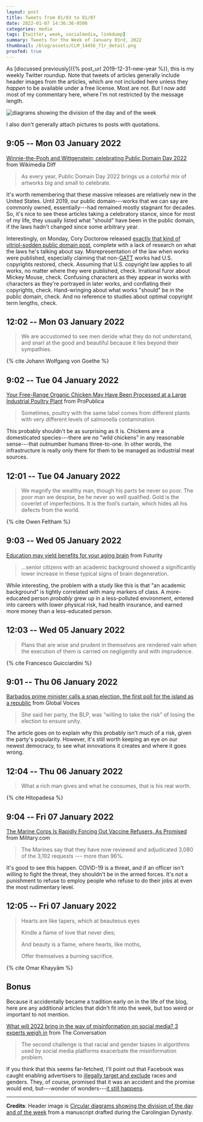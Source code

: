 ```yaml
---
layout: post
title: Tweets from 01/03 to 01/07
date: 2022-01-07 14:36:36-0500
categories: media
tags: [twitter, week, socialmedia, linkdump]
summary: Tweets for the Week of January 03rd, 2022
thumbnail: /blog/assets/CLM_14456_71r_detail.png
proofed: true
---
```


As [discussed previously]({% post_url 2019-12-31-new-year %}), this is my weekly Twitter roundup.  Note that tweets of articles generally include header images from the articles, which are not included here unless they *happen* to be available under a free license.  Most are not.  But I now add most of my commentary here, where I'm not restricted by the message length.

![diagrams showing the division of the day and of the week](/blog/assets/CLM_14456_71r_detail.png "diagrams showing the division of the day and of the week")

I also don't generally attach pictures to posts with quotations.

## 9:05 -- Mon 03 January 2022

[<i class="fab fa-twitter-square"></i>](https://jcolag.github.io/twitter/1478004470025912320) [Winnie-the-Pooh and Wittgenstein: celebrating Public Domain Day 2022](https://diff.wikimedia.org/2022/01/01/winnie-the-pooh-and-wittgenstein-celebrating-public-domain-day-2022/) from Wikimedia Diff

 > As every year, Public Domain Day 2022 brings us a colorful mix of artworks big and small to celebrate.

It's worth remembering that these massive releases are relatively new in the United States.  Until 2019, our public domain---works that we can say are commonly owned, essentially---had remained mostly stagnant for decades.  So, it's nice to see these articles taking a celebratory stance, since for most of my life, they usually listed what "should" have been in the public domain, if the laws hadn't changed since some arbitrary year.

Interestingly, on Monday, Cory Doctorow released [exactly that kind of vitriol-sodden public domain post](https://pluralistic.net/2022/01/03/party-like-its-1926/#roll-over-sonny-bono), complete with a lack of research on what the laws he's talking about say.  Misrepresentation of the law when works were published, especially claiming that non-[GATT](https://www.copyright.gov/gatt.html) works had U.S. copyrights restored, check.  Assuming that U.S. copyright law applies to all works, no matter where they were published, check.  Irrational furor about Mickey Mouse, check.  Confusing characters as they appear in works with characters as they're portrayed in later works, and conflating their copyrights, check.  Hand-wringing about what works "should" be in the public domain, check.  And no reference to studies about optimal copyright term lengths, check.

## 12:02 -- Mon 03 January 2022

[<i class="fab fa-twitter-square"></i>](https://jcolag.github.io/twitter/1478049013555417096)

 > We are accustomed to see men deride what they do not understand, and snarl at the good and beautiful because it lies beyond their sympathies.

{% cite Johann Wolfgang von Goethe %}

## 9:02 -- Tue 04 January 2022

[<i class="fab fa-twitter-square"></i>](https://jcolag.github.io/twitter/1478366102702866432) [Your Free-Range Organic Chicken May Have Been Processed at a Large Industrial Poultry Plant](https://www.propublica.org/article/your-free-range-organic-chicken-may-have-been-processed-at-a-large-industrial-poultry-plant#1224734) from ProPublica

 > Sometimes, poultry with the same label comes from different plants with very different levels of salmonella contamination.

This probably shouldn't be as surprising as it is.  Chickens are a domesticated species---there are no "wild chickens" in any reasonable sense---that outnumber humans three-to-one.  In other words, the infrastructure is really only there for them to be managed as industrial meat sources.

## 12:01 -- Tue 04 January 2022

[<i class="fab fa-twitter-square"></i>](https://jcolag.github.io/twitter/1478411149741740035)

 > We magnify the wealthy man, though his parts be never so poor. The poor man we despise, be he never so well qualified. Gold is the coverlet of imperfections. It is the fool’s curtain, which hides all his defects from the world.

{% cite Owen Feltham %}

## 9:03 -- Wed 05 January 2022

[<i class="fab fa-twitter-square"></i>](https://jcolag.github.io/twitter/1478728742507843585) [Education may yield benefits for your aging brain](https://www.futurity.org/academic-education-brain-aging-2674982/) from Futurity

 > ...senior citizens with an academic background showed a significantly lower increase in these typical signs of brain degeneration.

While interesting, the problem with a study like this is that "an academic background" is tightly correlated with many markers of class.  A more-educated person *probably* grew up in a less-polluted environment, entered into careers with lower physical risk, had health insurance, and earned more money than a less-educated person.

## 12:03 -- Wed 05 January 2022

[<i class="fab fa-twitter-square"></i>](https://jcolag.github.io/twitter/1478774040965832713)

 > Plans that are wise and prudent in themselves are rendered vain when the execution of them is carried on negligently and with imprudence.

{% cite Francesco Guicciardini %}

## 9:01 -- Thu 06 January 2022

[<i class="fab fa-twitter-square"></i>](https://jcolag.github.io/twitter/1479090626972905478) [Barbados prime minister calls a snap election, the first poll for the island as a republic](https://globalvoices.org/2021/12/29/barbados-prime-minister-calls-a-snap-election-the-first-poll-for-the-island-as-a-republic/) from Global Voices

 > She said her party, the BLP, was “willing to take the risk” of losing the election to ensure unity.

The article goes on to explain why this probably isn't much of a risk, given the party's popularity.  However, it's still worth keeping an eye on our newest democracy, to see what innovations it creates and where it goes wrong.

## 12:04 -- Thu 06 January 2022

[<i class="fab fa-twitter-square"></i>](https://jcolag.github.io/twitter/1479136680770777096)

 > What a rich man gives and what he consumes, that is his real worth.

{% cite Hitopadesa %}

## 9:04 -- Fri 07 January 2022

[<i class="fab fa-twitter-square"></i>](https://jcolag.github.io/twitter/1479453769934917632) [The Marine Corps Is Rapidly Forcing Out Vaccine Refusers, As Promised](https://www.military.com/daily-news/2021/12/30/marine-corps-rapidly-forcing-out-vaccine-refusers-promised.html) from Military.com

 > The Marines say that they have now reviewed and adjudicated 3,080 of the 3,192 requests --- more than 96%.

It's good to see this happen.  COVID-19 is a threat, and if an officer isn't willing to fight the threat, they shouldn't be in the armed forces.  It's not a punishment to refuse to employ people who refuse to do their jobs at even the most rudimentary level.

## 12:05 -- Fri 07 January 2022

[<i class="fab fa-twitter-square"></i>](https://jcolag.github.io/twitter/1479499320080568321)

 > Hearts are like tapers, which at beauteous eyes
 >
 > Kindle a flame of love that never dies;
 >
 > And beauty is a flame, where hearts, like moths,
 >
 > Offer themselves a burning sacrifice.

{% cite Omar Khayyām %}

## Bonus

Because it accidentally became a tradition early on in the life of the blog, here are any additional articles that didn't fit into the week, but too weird or important to not mention.

<i class="fas fa-square"></i> [What will 2022 bring in the way of misinformation on social media? 3 experts weigh in](https://theconversation.com/what-will-2022-bring-in-the-way-of-misinformation-on-social-media-3-experts-weigh-in-173952) from The Conversation

 > The second challenge is that racial and gender biases in algorithms used by social media platforms exacerbate the misinformation problem.

If you think that this seems far-fetched, I'll point out that Facebook was caught enabling advertisers to [illegally target and exclude](https://finance.yahoo.com/news/facebook-charged-racial-discrimination-targeted-housing-ads-123111167--finance.html?guccounter=1) races and genders.  They, of course, promised that it was an accident and the promise would end, but---wonder of wonders---[it still happens](https://theconversation.com/facebook-ads-have-enabled-discrimination-based-on-gender-race-and-age-we-need-to-know-how-dark-ads-affect-australians-168938).

* * *

**Credits**:  Header image is [Circular diagrams showing the division of the day and of the week](https://commons.wikimedia.org/wiki/File:CLM_14456_71r_detail.jpg) from a manuscript drafted during the Carolingian Dynasty.
